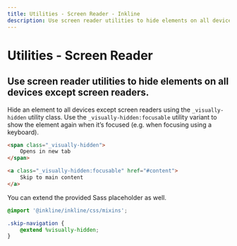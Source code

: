 ```yaml
---
title: Utilities - Screen Reader - Inkline
description: Use screen reader utilities to hide elements on all devices except screen readers.
---
```


# Utilities - Screen Reader
## Use screen reader utilities to hide elements on all devices except screen readers.

Hide an element to all devices except screen readers using the `_visually-hidden` utility class. Use the `_visually-hidden:focusable` utility variant to show the element again when it’s focused (e.g. when focusing using a keyboard). 

~~~html
<span class="_visually-hidden">
    Opens in new tab
</span>
~~~

~~~html
<a class="_visually-hidden:focusable" href="#content">
    Skip to main content
</a>
~~~

You can extend the provided Sass placeholder as well.

~~~scss
@import '@inkline/inkline/css/mixins';

.skip-navigation {
    @extend %visually-hidden;
}
~~~
